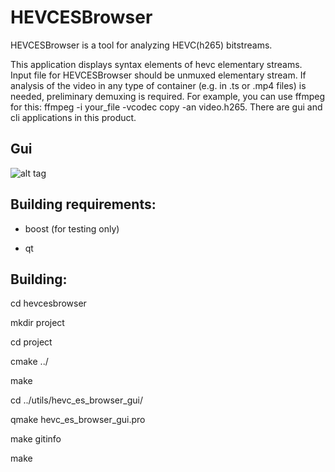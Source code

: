 HEVCESBrowser
==========

HEVCESBrowser is a tool for analyzing HEVC(h265) bitstreams.


This application displays syntax elements of hevc elementary streams. Input file for HEVCESBrowser should be unmuxed elementary stream. If analysis of the video in any type of container (e.g. in .ts or .mp4 files) is needed, preliminary demuxing is required. For example, you can use ffmpeg for this: ffmpeg -i your_file -vcodec copy -an video.h265. There are gui and cli applications in this product.



Gui
-----

![alt tag](https://cloud.githubusercontent.com/assets/10683398/6668595/2699a5c4-cc1e-11e4-95f9-1db911c98dce.png)


Building requirements:
-----

* boost (for testing only)

* qt



Building:
-----

cd hevcesbrowser

mkdir project

cd project

cmake ../

make 

cd ../utils/hevc_es_browser_gui/

qmake hevc_es_browser_gui.pro

make gitinfo

make


